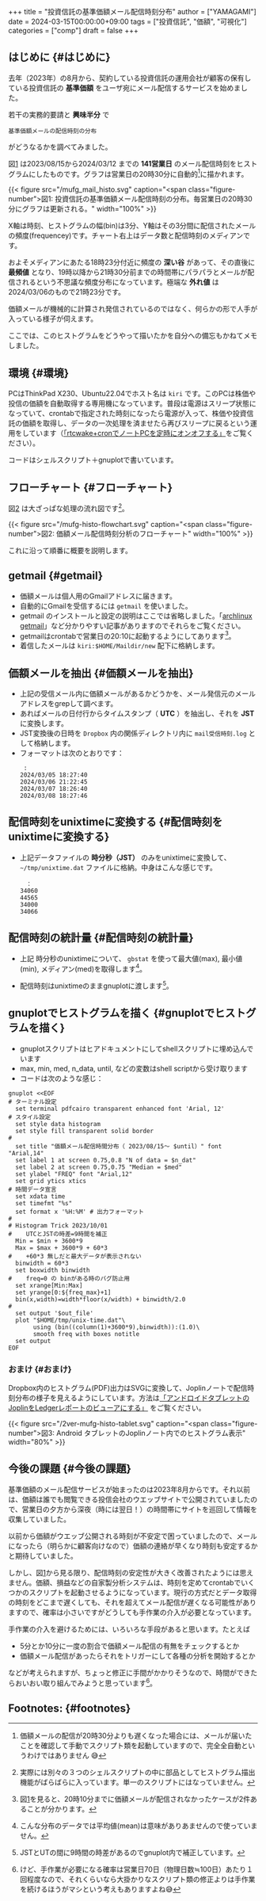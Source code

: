 +++
title = "投資信託の基準価額メール配信時刻分布"
author = ["YAMAGAMI"]
date = 2024-03-15T00:00:00+09:00
tags = ["投資信託", "価額", "可視化"]
categories = ["comp"]
draft = false
+++

## はじめに {#はじめに}

去年（2023年）の8月から、契約している投資信託の運用会社が顧客の保有している投資信託の ****基準価額**** をユーザ宛にメール配信するサービスを始めました。

若干の実務的要請と ****興味半分**** で

```text
基準価額メールの配信時刻の分布
```

がどうなるかを調べてみました。

図[1](#figure--sample-out) は2023/08/15から2024/03/12 までの ****141営業日**** のメール配信時刻をヒストグラムにしたものです。グラフは営業日の20時30分に自動的[^fn:1]に描かれます。

<a id="figure--sample-out"></a>

{{< figure src="/mufg_mail_histo.svg" caption="<span class=\"figure-number\">&#22259;1:  </span>投資信託の基準価額メール配信時刻の分布。毎営業日の20時30分にグラフは更新される。" width="100%" >}}

X軸は時刻、ヒストグラムの幅(bin)は3分、Y軸はその3分間に配信されたメールの頻度(frequencey)です。チャート右上はデータ数と配信時刻のメディアンです。

およそメディアンにあたる18時23分付近に頻度の **深い谷** があって、その直後に ****最頻値**** となり、19時以降から21時30分前までの時間帯にパラパラとメールが配信されるという不思議な頻度分布になっています。極端な **外れ値** は2024/03/06のもので21時23分です。

価額メールが機械的に計算され発信されているのではなく、何らかの形で人手が入っている様子が伺えます。

ここでは、このヒストグラムをどうやって描いたかを自分への備忘もかねてメモしました。


## 環境 {#環境}

PCはThinkPad X230、Ubuntu22.04でホスト名は `kiri` です。このPCは株価や投信の価額を自動取得する専用機になっています。普段は電源はスリープ状態になっていて、crontabで指定された時刻になったら電源が入って、株価や投資信託の価額を取得し、データの一次処理を済ませたら再びスリープに戻るという運用をしています（[「rtcwake+cronでノートPCを定時にオンオフする」](https://bred-in-bingo.netlify.app/posts/rtcwake/)をご覧ください）。

コードはシェルスクリプト＋gnuplotで書いています。


## フローチャート {#フローチャート}

図[2](#figure--flowchart) は大ざっぱな処理の流れ図です[^fn:2]。

<a id="figure--flowchart"></a>

{{< figure src="/mufg-histo-flowchart.svg" caption="<span class=\"figure-number\">&#22259;2:  </span>価額メール配信時刻分析のフローチャート" width="100%" >}}

これに沿って順番に概要を説明します。


## getmail {#getmail}

-   価額メールは個人用のGmailアドレスに届きます。
-   自動的にGmailを受信するには `getmail` を使いました。
-   getmail のインストールと設定の説明はここでは省略しました。「[archlinux getmail](https://wiki.archlinux.jp/index.php/Getmail)」など分かりやすい記事がありますのでそれらをご覧ください。
-   getmailはcrontabで営業日の20:10に起動するようにしてあります[^fn:3]。
-   着信したメールは `kiri:$HOME/Maildir/new` 配下に格納します。


## 価額メールを抽出 {#価額メールを抽出}

-   上記の受信メール内に価額メールがあるかどうかを、メール発信元のメールアドレスをgrepして調べます。
-   あればメールの日付行からタイムスタンプ（ ****UTC**** ）を抽出し、それを ****JST**** に変換します。
-   JST変換後の日時を `Dropbox` 内の関係ディレクトリ内に `mail受信時刻.log` として格納します。
-   フォーマットは次のとおりです：
    ```nil
     :
    2024/03/05 18:27:40
    2024/03/06 21:22:45
    2024/03/07 18:26:40
    2024/03/08 18:27:46
    ```


## 配信時刻をunixtimeに変換する {#配信時刻をunixtimeに変換する}

-   上記データファイルの ****時分秒（JST）**** のみをunixtimeに変換して、 `~/tmp/unixtime.dat` ファイルに格納。中身はこんな感じです。
    ```nil
    　：
    34060
    44565
    34000
    34066
    ```


## 配信時刻の統計量 {#配信時刻の統計量}

-   上記 時分秒のunixtimeについて、 `gbstat` を使って最大値(max), 最小値(min), メディアン(med)を取得します[^fn:4]。

-   配信時刻はunixtimeのままgnuplotに渡します[^fn:5]。


## gnuplotでヒストグラムを描く {#gnuplotでヒストグラムを描く}

-   gnuplotスクリプトはヒアドキュメントにしてshellスクリプトに埋め込んでいます
-   max, min, med, n_data, until, などの変数はshell scriptから受け取ります
-   コードは次のような感じ：

<!--listend-->

```text
gnuplot <<EOF
# ターミナル設定
  set terminal pdfcairo transparent enhanced font 'Arial, 12'
# スタイル設定
  set style data histogram
  set style fill transparent solid border
#
  set title "価額メール配信時間分布（ 2023/08/15〜 $until）" font "Arial,14"
  set label 1 at screen 0.75,0.8 "N of data = $n_dat"
  set label 2 at screen 0.75,0.75 "Median = $med"
  set ylabel "FREQ" font "Arial,12"
  set grid ytics xtics
# 時間データ宣言
  set xdata time
  set timefmt "%s"
  set format x '%H:%M' # 出力フォーマット
#
# Histogram Trick 2023/10/01
#    UTCとJSTの時差=9時間を補正
  Min = $min + 3600*9
  Max = $max + 3600*9 + 60*3
#    +60*3 無しだと最大データが表示されない
  binwidth = 60*3
  set boxwidth binwidth
#    freq=0 の binがある時のバグ防止用
  set xrange[Min:Max]
  set yrange[0:${freq_max}+1]
  bin(x,width)=width*floor(x/width) + binwidth/2.0
#
  set output '$out_file'
  plot "$HOME/tmp/unix-time.dat"\
       using (bin((column(1)+3600*9),binwidth)):(1.0)\
       smooth freq with boxes notitle
  set output
EOF
```


### おまけ {#おまけ}

Dropbox内のヒストグラム(PDF)出力はSVGに変換して、Joplinノートで配信時刻分布の様子を見えるようにしています。方法は[「アンドロイドタブレットのJoplinをLedgerレポートのビューアにする」](https://bred-in-bingo.netlify.app/posts/joplin-usage-for-ledger/) をご覧ください。

<a id="figure--on-Joplin"></a>

{{< figure src="/2ver-mufg-histo-tablet.svg" caption="<span class=\"figure-number\">&#22259;3:  </span>Android タブレットのJoplinノート内でのヒストグラム表示" width="80%" >}}


## 今後の課題 {#今後の課題}

基準価額のメール配信サービスが始まったのは2023年8月からです。それ以前は、価額は誰でも閲覧できる投信会社のウエッブサイトで公開されていましたので、営業日の夕方から深夜（時には翌日！）の時間帯にサイトを巡回して情報を収集していました。

以前から価額がウエッブ公開される時刻が不安定で困っていましたので、メールになったら（明らかに顧客向けなので）価額の連絡が早くなり時刻も安定するかと期待していました。

しかし、図[1](#figure--sample-out)から見る限り、配信時刻の安定性が大きく改善されたようには思えません。価額、損益などの自家製分析システムは、時刻を定めてcrontabでいくつかのスクリプトを起動させるようになっています。現行の方式だとデータ取得の時刻をどこまで遅くしても、それを超えてメール配信が遅くなる可能性がありますので、確率は小さいですがどうしても手作業の介入が必要となっています。

手作業の介入を避けるためには、いろいろな手段があると思います。たとえば

-   5分とか10分に一度の割合で価額メール配信の有無をチェックするとか
-   価額メール配信があったらそれをトリガーにして各種の分析を開始するとか

などが考えられますが、ちょっと修正に手間がかかりそうなので、時間ができたらおいおい取り組んでみようと思っています[^fn:6]。


## Footnotes: {#footnotes}

[^fn:1]: 価額メールの配信が20時30分よりも遅くなった場合には、メールが届いたことを確認して手動でスクリプト類を起動していますので、完全全自動というわけではありません &#128517;
[^fn:2]: 実際には別々の３つのシェルスクリプトの中に部品としてヒストグラム描出機能がばらばらに入っています。単一のスクリプトにはなっていません。
[^fn:3]: 図[1](#figure--sample-out)を見ると、20時10分までに価額メールが配信されなかったケースが2件あることが分かります。
[^fn:4]: こんな分布のデータでは平均値(mean)は意味がありあませんので使っていません。
[^fn:5]: JSTとUTの間に9時間の時差があるのでgnuplot内で補正しています。
[^fn:6]: けど、手作業が必要になる確率は営業日70日（物理日数≒100日）あたり１回程度なので、それくらいなら大掛かりなスクリプト類の修正よりは手作業を続けるほうがマシという考えもありますよね&#128517;
